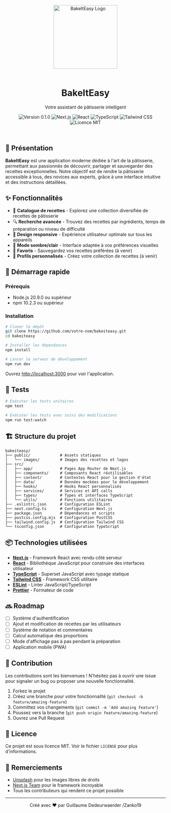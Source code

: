 <p align="center">
  <img src="public/images/logo.png" alt="BakeItEasy Logo" width="200" height="200" style="margin-bottom: 20px"/>
</p>

<h1 align="center">BakeItEasy</h1>
<p align="center">Votre assistant de pâtisserie intelligent</p>

<p align="center">
  <img src="https://img.shields.io/badge/version-0.1.0-blue.svg" alt="Version 0.1.0"/>
  <img src="https://img.shields.io/badge/Next.js-15.2.3-black.svg" alt="Next.js"/>
  <img src="https://img.shields.io/badge/React-19.0.0-61DAFB.svg" alt="React"/>
  <img src="https://img.shields.io/badge/TypeScript-5.8.2-blue.svg" alt="TypeScript"/>
  <img src="https://img.shields.io/badge/Tailwind-4.0.15-38B2AC.svg" alt="Tailwind CSS"/>
  <img src="https://img.shields.io/badge/licence-MIT-green.svg" alt="Licence MIT"/>
</p>

<br/>

## 🥐 Présentation

**BakeItEasy** est une application moderne dédiée à l'art de la pâtisserie, permettant aux passionnés de découvrir, partager et sauvegarder des recettes exceptionnelles. Notre objectif est de rendre la pâtisserie accessible à tous, des novices aux experts, grâce à une interface intuitive et des instructions détaillées.

## ✨ Fonctionnalités

- 🍰 **Catalogue de recettes** - Explorez une collection diversifiée de recettes de pâtisserie
- 🔍 **Recherche avancée** - Trouvez des recettes par ingrédients, temps de préparation ou niveau de difficulté
- 📱 **Design responsive** - Expérience utilisateur optimale sur tous les appareils
- 🌙 **Mode sombre/clair** - Interface adaptée à vos préférences visuelles
- 🔖 **Favoris** - Sauvegardez vos recettes préférées (à venir)
- 👤 **Profils personnalisés** - Créez votre collection de recettes (à venir)

## 🚀 Démarrage rapide

### Prérequis

- Node.js 20.9.0 ou supérieur
- npm 10.2.3 ou supérieur

### Installation

```bash
# Cloner le dépôt
git clone https://github.com/votre-nom/bakeiteasy.git
cd bakeiteasy

# Installer les dépendances
npm install

# Lancer le serveur de développement
npm run dev
```

Ouvrez [http://localhost:3000](http://localhost:3000) pour voir l'application.

## 🧪 Tests

```bash
# Exécuter les tests unitaires
npm test

# Exécuter les tests avec suivi des modifications
npm run test:watch
```

## 🏗️ Structure du projet

```
bakeiteasy/
├── public/             # Assets statiques
│   └── images/         # Images des recettes et logos
├── src/
│   ├── app/            # Pages App Router de Next.js
│   ├── components/     # Composants React réutilisables
│   ├── context/        # Contextes React pour la gestion d'état
│   ├── data/           # Données mockées pour le développement
│   ├── hooks/          # Hooks React personnalisés
│   ├── services/       # Services et API calls
│   ├── types/          # Types et interfaces TypeScript
│   └── utils/          # Fonctions utilitaires
├── .eslintrc.json      # Configuration ESLint
├── next.config.ts      # Configuration Next.js
├── package.json        # Dépendances et scripts
├── postcss.config.mjs  # Configuration PostCSS
├── tailwind.config.js  # Configuration Tailwind CSS
└── tsconfig.json       # Configuration TypeScript
```

## 📦 Technologies utilisées

- **[Next.js](https://nextjs.org/)** - Framework React avec rendu côté serveur
- **[React](https://react.dev/)** - Bibliothèque JavaScript pour construire des interfaces utilisateur
- **[TypeScript](https://www.typescriptlang.org/)** - Superset JavaScript avec typage statique
- **[Tailwind CSS](https://tailwindcss.com/)** - Framework CSS utilitaire
- **[ESLint](https://eslint.org/)** - Linter JavaScript/TypeScript
- **[Prettier](https://prettier.io/)** - Formateur de code

## 🔜 Roadmap

- [ ] Système d'authentification
- [ ] Ajout et modification de recettes par les utilisateurs
- [ ] Système de notation et commentaires
- [ ] Calcul automatique des proportions
- [ ] Mode d'affichage pas à pas pendant la préparation
- [ ] Application mobile (PWA)

## 👥 Contribution

Les contributions sont les bienvenues ! N'hésitez pas à ouvrir une issue pour signaler un bug ou proposer une nouvelle fonctionnalité.

1. Forkez le projet
2. Créez une branche pour votre fonctionnalité (`git checkout -b feature/amazing-feature`)
3. Committez vos changements (`git commit -m 'Add amazing feature'`)
4. Poussez vers la branche (`git push origin feature/amazing-feature`)
5. Ouvrez une Pull Request

## 📄 Licence

Ce projet est sous licence MIT. Voir le fichier `LICENSE` pour plus d'informations.

## 💖 Remerciements

- [Unsplash](https://unsplash.com/) pour les images libres de droits
- [Next.js Team](https://nextjs.org/) pour le framework incroyable
- Tous les contributeurs qui rendent ce projet possible

---

<p align="center">
  Créé avec ❤️ par Guillaume Dedeurwaerder /Zanko19
</p>
